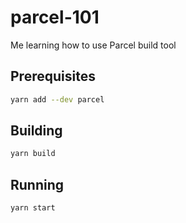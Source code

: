 # parcel-101
Me learning how to use Parcel build tool

## Prerequisites 
```bash
yarn add --dev parcel
```

## Building 
```bash
yarn build
```

## Running
```bash
yarn start
```
